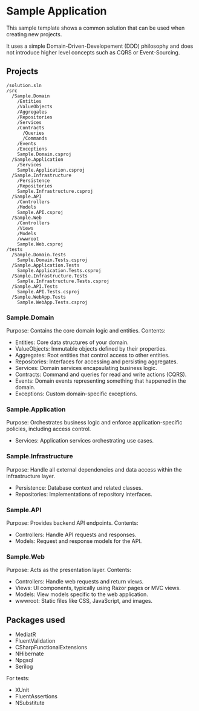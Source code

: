 # Sample Application
This sample template shows a common solution that can be used when creating new projects.

It uses a simple Domain-Driven-Developement (DDD) philosophy and does not introduce higher level concepts such as CQRS or Event-Sourcing.

## Projects
```
/solution.sln
/src
  /Sample.Domain
    /Entities
    /ValueObjects
    /Aggregates
    /Repositories
    /Services
    /Contracts
      /Queries
      /Commands
    /Events
    /Exceptions
    Sample.Domain.csproj
  /Sample.Application
    /Services
    Sample.Application.csproj
  /Sample.Infrastructure
    /Persistence
    /Repositories
    Sample.Infrastructure.csproj
  /Sample.API
    /Controllers
    /Models
    Sample.API.csproj
  /Sample.Web
    /Controllers
    /Views
    /Models
    /wwwroot
    Sample.Web.csproj
/tests
  /Sample.Domain.Tests
    Sample.Domain.Tests.csproj
  /Sample.Application.Tests
    Sample.Application.Tests.csproj
  /Sample.Infrastructure.Tests
    Sample.Infrastructure.Tests.csproj
  /Sample.API.Tests
    Sample.API.Tests.csproj
  /Sample.WebApp.Tests
    Sample.WebApp.Tests.csproj
```

### Sample.Domain

Purpose: Contains the core domain logic and entities.
Contents:
- Entities: Core data structures of your domain.
- ValueObjects: Immutable objects defined by their properties.
- Aggregates: Root entities that control access to other entities.
- Repositories: Interfaces for accessing and persisting aggregates.
- Services: Domain services encapsulating business logic.
- Contracts: Command and queries for read and write actions (CQRS).
- Events: Domain events representing something that happened in the domain.
- Exceptions: Custom domain-specific exceptions.

### Sample.Application
Purpose: Orchestrates business logic and enforce application-specific policies, including access control.
- Services: Application services orchestrating use cases.

### Sample.Infrastructure
Purpose: Handle all external dependencies and data access within the infrastructure layer.
- Persistence: Database context and related classes.
- Repositories: Implementations of repository interfaces.

### Sample.API
Purpose: Provides backend API endpoints.
Contents:
- Controllers: Handle API requests and responses.
- Models: Request and response models for the API.

### Sample.Web
Purpose: Acts as the presentation layer.
Contents:
- Controllers: Handle web requests and return views.
- Views: UI components, typically using Razor pages or MVC views.
- Models: View models specific to the web application.
- wwwroot: Static files like CSS, JavaScript, and images.

## Packages used

- MediatR
- FluentValidation
- CSharpFunctionalExtensions
- NHibernate
- Npgsql 
- Serilog

For tests:
- XUnit
- FluentAssertions
- NSubstitute